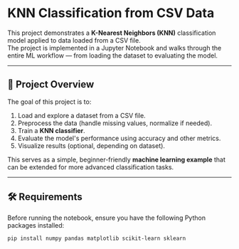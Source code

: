 # KNN Classification from CSV Data

This project demonstrates a **K-Nearest Neighbors (KNN)** classification model applied to data loaded from a CSV file.  
The project is implemented in a Jupyter Notebook and walks through the entire ML workflow — from loading the dataset to evaluating the model.

---

## 📌 Project Overview
The goal of this project is to:
1. Load and explore a dataset from a CSV file.
2. Preprocess the data (handle missing values, normalize if needed).
3. Train a **KNN classifier**.
4. Evaluate the model's performance using accuracy and other metrics.
5. Visualize results (optional, depending on dataset).

This serves as a simple, beginner-friendly **machine learning example** that can be extended for more advanced classification tasks.

---

## 🛠 Requirements

Before running the notebook, ensure you have the following Python packages installed:

```bash
pip install numpy pandas matplotlib scikit-learn sklearn

